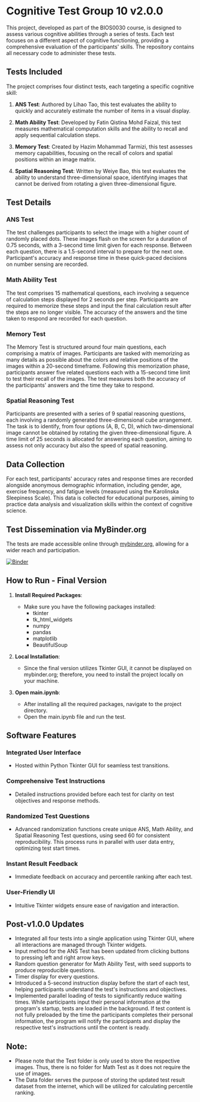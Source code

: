 # Cognitive Test Group 10 v2.0.0

This project, developed as part of the BIOS0030 course, is designed to assess various cognitive abilities through a series of tests. Each test focuses on a different aspect of cognitive functioning, providing a comprehensive evaluation of the participants' skills. The repository contains all necessary code to administer these tests.

## Tests Included

The project comprises four distinct tests, each targeting a specific cognitive skill:

1. **ANS Test**: Authored by Lihao Tao, this test evaluates the ability to quickly and accurately estimate the number of items in a visual display.

2. **Math Ability Test**: Developed by Fatin Qistina Mohd Faizal, this test measures mathematical computation skills and the ability to recall and apply sequential calculation steps.

3. **Memory Test**: Created by Hazim Mohammad Tarmizi, this test assesses memory capabilities, focusing on the recall of colors and spatial positions within an image matrix.

4. **Spatial Reasoning Test**: Written by Weiye Bao, this test evaluates the ability to understand three-dimensional space, identifying images that cannot be derived from rotating a given three-dimensional figure.

## Test Details

### ANS Test

The test challenges participants to select the image with a higher count of randomly placed dots. These images flash on the screen for a duration of 0.75 seconds, with a 3-second time limit given for each response. Between each question, there is a 1.5-second interval to prepare for the next one. Participant's accuracy and response time in these quick-paced decisions on number sensing are recorded.

### Math Ability Test

The test comprises 15 mathematical questions, each involving a sequence of calculation steps displayed for 2 seconds per step. Participants are required to memorize these steps and input the final calculation result after the steps are no longer visible. The accuracy of the answers and the time taken to respond are recorded for each question.

### Memory Test

The Memory Test is structured around four main questions, each comprising a matrix of images. Participants are tasked with memorizing as many details as possible about the colors and relative positions of the images within a 20-second timeframe. Following this memorization phase, participants answer five related questions each with a 15-second time limit to test their recall of the images. The test measures both the accuracy of the participants' answers and the time they take to respond.

### Spatial Reasoning Test

Participants are presented with a series of 9 spatial reasoning questions, each involving a randomly generated three-dimensional cube arrangement. The task is to identify, from four options (A, B, C, D), which two-dimensional image cannot be obtained by rotating the given three-dimensional figure. A time limit of 25 seconds is allocated for answering each question, aiming to assess not only accuracy but also the speed of spatial reasoning.

## Data Collection

For each test, participants' accuracy rates and response times are recorded alongside anonymous demographic information, including gender, age, exercise frequency, and fatigue levels (measured using the Karolinska Sleepiness Scale). This data is collected for educational purposes, aiming to practice data analysis and visualization skills within the context of cognitive science.

## Test Dissemination via MyBinder.org

The tests are made accessible online through [mybinder.org](https://mybinder.org), allowing for a wider reach and participation.

[![Binder](https://mybinder.org/badge_logo.svg)](https://mybinder.org/v2/gh/VBao321/Cognitive_Test_Group_10.git/HEAD)

## How to Run - Final Version

1. **Install Required Packages**:
   - Make sure you have the following packages installed:
     - tkinter
     - tk_html_widgets
     - numpy
     - pandas
     - matplotlib
     - BeautifulSoup

2. **Local Installation**:
   - Since the final version utilizes Tkinter GUI, it cannot be displayed on mybinder.org; therefore, you need to install the project locally on your machine.

3. **Open main.ipynb**:
   - After installing all the required packages, navigate to the project directory.
   - Open the main.ipynb file and run the test.

## Software Features

### Integrated User Interface

- Hosted within Python Tkinter GUI for seamless test transitions.

### Comprehensive Test Instructions

- Detailed instructions provided before each test for clarity on test objectives and response methods.

### Randomized Test Questions

- Advanced randomization functions create unique ANS, Math Ability, and Spatial Reasoning Test questions, using seed 60 for consistent reproducibility. This process runs in parallel with user data entry, optimizing test start times.

### Instant Result Feedback

- Immediate feedback on accuracy and percentile ranking after each test.

### User-Friendly UI

- Intuitive Tkinter widgets ensure ease of navigation and interaction.

## Post-v1.0.0 Updates

- Integrated all four tests into a single application using Tkinter GUI, where all interactions are managed through Tkinter widgets.
- Input method for the ANS Test has been updated from clicking buttons to pressing left and right arrow keys.
- Random question generator for Math Ability Test, with seed supports to produce reproducible questions.
- Timer display for every questions.
- Introduced a 5-second instruction display before the start of each test, helping participants understand the test's instructions and objectives.
- Implemented parallel loading of tests to significantly reduce waiting times. While participants input their personal information at the program's startup, tests are loaded in the background. If test content is not fully preloaded by the time the participants completes their personal information, the program will notify the participants and display the respective test's instructions until the content is ready.

## Note:
- Please note that the Test folder is only used to store the respective images. Thus, there is no folder for Math Test as it does not require the use of images.
- The Data folder serves the purpose of storing the updated test result dataset from the internet, which will be utilized for calculating percentile ranking.

